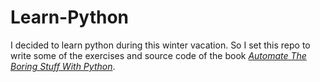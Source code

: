 # Learn-Python

I decided to learn python during this winter vacation. So I set this repo to write some of the exercises and source code of the book *[Automate The Boring Stuff With Python](https://book4you.org/book/2543965/d3ec28)*.

